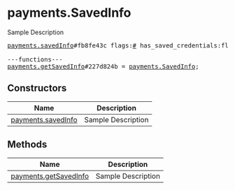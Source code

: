 # payments.SavedInfo

Sample Description

<pre>
<a href="../constructor/payments.savedInfo">payments.savedInfo</a>#fb8fe43c flags:<a href="../type/#.md">#</a> has_saved_credentials:flags.1?<a href="../type/true.md">true</a> saved_info:flags.0?<a href="../type/PaymentRequestedInfo.md">PaymentRequestedInfo</a> = <a href="../type/payments.SavedInfo.md">payments.SavedInfo</a>;

---functions---
<a href="../method/payments.getSavedInfo">payments.getSavedInfo</a>#227d824b = <a href="../type/payments.SavedInfo.md">payments.SavedInfo</a>;
</pre>

## Constructors

| Name | Description |
|------|-------------|
| [payments.savedInfo](../constructor/payments.savedInfo.md) | Sample Description |

## Methods

| Name | Description |
|------|-------------|
| [payments.getSavedInfo](../method/payments.getSavedInfo.md) | Sample Description |
